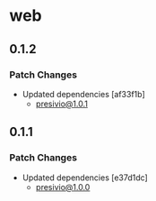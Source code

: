 # web

## 0.1.2

### Patch Changes

- Updated dependencies [af33f1b]
  - presivio@1.0.1

## 0.1.1

### Patch Changes

- Updated dependencies [e37d1dc]
  - presivio@1.0.0

